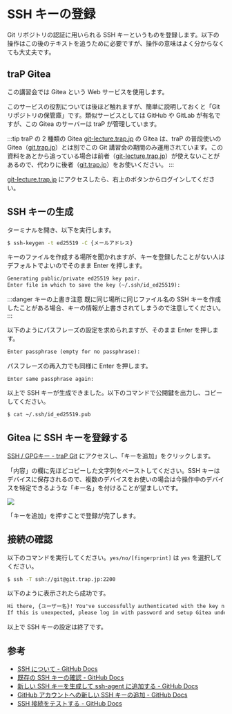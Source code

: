# SSH キーの登録

Git リポジトリの認証に用いられる SSH キーというものを登録します。以下の操作はこの後のテキストを追うために必要ですが、操作の意味はよく分からなくても大丈夫です。

## traP Gitea

この講習会では Gitea という Web サービスを使用します。

このサービスの役割については後ほど触れますが、簡単に説明しておくと「Git リポジトリの保管庫」です。類似サービスとしては GitHub や GitLab が有名ですが、この Gitea のサーバーは traP が管理しています。

:::tip traP の 2 種類の Gitea
[git-lecture.trap.jp](https://git-lecture.trap.jp/) の Gitea は、traP の普段使いの Gitea（[git.trap.jp](https://git.trap.jp/)）とは別でこの Git 講習会の期間のみ運用されています。この資料をあとから追っている場合は前者（[git-lecture.trap.jp](https://git-lecture.trap.jp/)）が使えないことがあるので、代わりに後者（[git.trap.jp](https://git.trap.jp/)）をお使いください。
:::

[git-lecture.trap.jp](https://git-lecture.trap.jp/) にアクセスしたら、右上のボタンからログインしてください。

## SSH キーの生成

ターミナルを開き、以下を実行します。

```sh
$ ssh-keygen -t ed25519 -C {メールアドレス}
```

キーのファイルを作成する場所を聞かれますが、キーを登録したことがない人はデフォルトでよいのでそのまま Enter を押します。

```txt
Generating public/private ed25519 key pair.
Enter file in which to save the key (~/.ssh/id_ed25519):
```

:::danger キーの上書き注意
既に同じ場所に同じファイル名の SSH キーを作成したことがある場合、キーの情報が上書きされてしまうので注意してください。
:::

以下のようにパスフレーズの設定を求められますが、そのまま Enter を押します。

```txt
Enter passphrase (empty for no passphrase):
```

パスフレーズの再入力でも同様に Enter を押します。

```
Enter same passphrase again:
```

以上で SSH キーが生成できました。以下のコマンドで公開鍵を出力し、コピーしてください。

```sh
$ cat ~/.ssh/id_ed25519.pub
```

## Gitea に SSH キーを登録する

[SSH / GPGキー - traP Git](https://git.trap.jp/user/settings/keys) にアクセスし、「キーを追加」をクリックします。

「内容」の欄に先ほどコピーした文字列をペーストしてください。SSH キーはデバイスに保存されるので、複数のデバイスをお使いの場合は今操作中のデバイスを特定できるような「キー名」を付けることが望ましいです。

![](https://md.trap.jp/uploads/upload_b6b7cca28a313b327d6026693a3662b5.png)

「キーを追加」を押すことで登録が完了します。

## 接続の確認

以下のコマンドを実行してください。`yes/no/[fingerprint]` は `yes` を選択してください。

```sh
$ ssh -T ssh://git@git.trap.jp:2200
```

以下のように表示されたら成功です。

```txt
Hi there, {ユーザー名}! You've successfully authenticated with the key named {キー名}, but Gitea does not provide shell access.
If this is unexpected, please log in with password and setup Gitea under another user.
```

以上で SSH キーの設定は終了です。

## 参考

- [SSH について - GitHub Docs](https://docs.github.com/ja/authentication/connecting-to-github-with-ssh/about-ssh)
- [既存の SSH キーの確認 - GitHub Docs](https://docs.github.com/ja/authentication/connecting-to-github-with-ssh/checking-for-existing-ssh-keys)
- [新しい SSH キーを生成して ssh-agent に追加する - GitHub Docs](https://docs.github.com/ja/authentication/connecting-to-github-with-ssh/generating-a-new-ssh-key-and-adding-it-to-the-ssh-agent)
- [GitHub アカウントへの新しい SSH キーの追加 - GitHub Docs](https://docs.github.com/ja/authentication/connecting-to-github-with-ssh/adding-a-new-ssh-key-to-your-github-account)
- [SSH 接続をテストする - GitHub Docs](https://docs.github.com/ja/authentication/connecting-to-github-with-ssh/testing-your-ssh-connection)